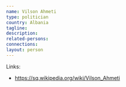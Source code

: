 ```yaml
---
name: Vilson Ahmeti
type: politician
country: Albania
tagline:
description:
related-persons:
connections:
layout: person
---
```

Links:
* <https://sq.wikipedia.org/wiki/Vilson_Ahmeti>
